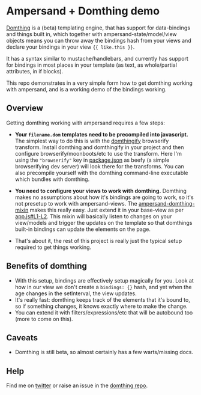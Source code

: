 # Ampersand + Domthing demo

[Domthing](http://github.com/latentflip/domthing) is a (beta) templating engine, that has support for data-bindings and things built in, which together with ampersand-state/model/view objects means you can throw away the bindings hash from your views and declare your bindings in your view `{{ like.this }}`.

It has a syntax similar to mustache/handlebars, and currently has support for bindings in most places in your template (as text, as whole/partial attributes, in if blocks).

This repo demonstrates in a very simple form how to get domthing working with ampersand, and is a working demo of the bindings working.



## Overview

Getting domthing working with ampersand requires a few steps:

* **Your `filename.dom` templates need to be precompiled into javascript.** The simplest way to do this is with the [domthingify](http://github.com/latentflip/domthingify) browserify transform. Install domthing and domthingify in your project and then configure browserify/moonboots/etc to use the transform. Here I'm using the `"browserify"` key in [package.json](./package.json) as beefy (a simple browserifying dev server) will look there for the transforms. You can also precompile yourself with the domthing command-line executable which bundles with domthing.

* **You need to configure your views to work with domthing.** Domthing makes no assumptions about how it's bindings are going to work, so it's not presetup to work with ampersand-views. The [ampersand-domthing-mixin](http://github.com/ampersandjs/ampersand-domthing-mixin]) makes this really easy. Just extend it in your base-view as per [app.js#L1-L2](./app.js#L1-L2). This mixin will basically listen to changes on your view/models and trigger the updates on the template so that domthings built-in bindings can update the elements on the page.

* That's about it, the rest of this project is really just the typical setup required to get things working.

## Benefits of domthing

* With this setup, bindings are effectively setup magically for you. Look at how in our view we don't create a `bindings: {}` hash, and yet when the age changes in the setInterval, the view updates.
* It's really fast: domthing keeps track of the elements that it's bound to, so if something changes, it knows exactly where to make the change.
* You can extend it with filters/expressions/etc that will be autobound too (more to come on this).

## Caveats

* Domthing is still beta, so almost certainly has a few warts/missing docs.

## Help

Find me on [twitter](http://twitter.com/philip_roberts) or raise an issue in the [domthing repo](http://github.com/latentflip/domthing).
